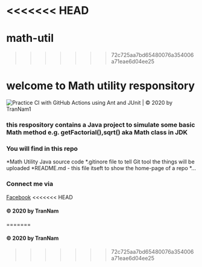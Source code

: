 <<<<<<< HEAD
=======
# math-util
>>>>>>> 72c725aa7bd65480076a354006a71eae6d04ee25
# welcome to Math utility responsitory

![Practice CI with GitHub Actions using Ant and JUnit | © 2020 by TranNam1](https://github.com/TranNam1/math-util/workflows/Practice%20CI%20with%20GitHub%20Actions%20using%20Ant%20and%20JUnit%20%7C%20%C2%A9%202020%20by%20TranNam1/badge.svg)

### this respository contains a Java project to simulate some basic Math method e.g. getFactorial(),sqrt() aka Math class in JDK
### You will find in this repo
*Math Utility Java source code
*.gitinore file to tell Git tool the things will be uploaded
*README.md - this file itseft to show the home-page of a repo
*...


### Connect me via
[Facebook](https://facebook.com)
<<<<<<< HEAD
#### © 2020 by TranNam
=======
#### © 2020 by TranNam
>>>>>>> 72c725aa7bd65480076a354006a71eae6d04ee25
